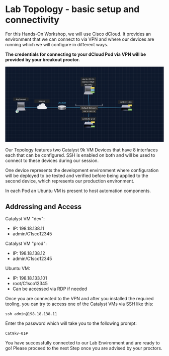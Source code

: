 # Lab Topology - basic setup and connectivity

For this Hands-On Workshop, we will use Cisco dCloud. It provides an environment that we can connect to via VPN and where our devices are running which we will configure in different ways.

**The credentials for connecting to your dCloud Pod via VPN will be provided by your breakout proctor.**

![Topology](assets/topology.png)

Our Topology features two Catalyst 9k VM Devices that have 8 interfaces each that can be configured. SSH is enabled on both and will be used to connect to these devices during our session.

One device represents the development environment where configuration will be deployed to be tested and verified before being applied to the second device, which represents our production environment.

In each Pod an Ubuntu VM is present to host automation components.


## Addressing and Access

Catalyst VM "dev":

- IP: 198.18.138.11
- admin/C1sco12345

Catalyst VM "prod":

- IP: 198.18.138.12
- admin/C1sco12345

Ubuntu VM:

- IP: 198.18.133.101
- root/C1sco12345
- Can be accessed via RDP if needed

Once you are connected to the VPN and after you installed the required tooling, you can try to access one of the Catalyst VMs via SSH like this:

`ssh admin@198.18.138.11`

Enter the password which will take you to the following prompt:

`Cat9kv-01#`

You have successfully connected to our Lab Environment and are ready to go!
Please proceed to the next Step once you are advised by your proctors.
